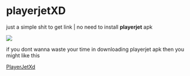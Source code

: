 # playerjetXD
just a simple shit to get link | no need to install <b>playerjet</b> apk

<img src="https://img.shields.io/static/v1?label=&message=playerjet&color=important&style=plastic">


if you dont wanna waste your time in downloading playerjet apk then you might like this


[PlayerJetXd](https://playerjetxd.herokuapp.com/)

